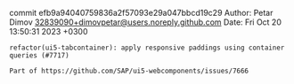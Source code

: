 commit efb9a94040759836a2f57093e29a047bbcd19c29
Author: Petar Dimov <32839090+dimovpetar@users.noreply.github.com>
Date:   Fri Oct 20 13:50:31 2023 +0300

    refactor(ui5-tabcontainer): apply responsive paddings using container queries (#7717)
    
    Part of https://github.com/SAP/ui5-webcomponents/issues/7666
